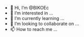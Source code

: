 - 👋 Hi, I’m @BIKOEc
- 👀 I’m interested in ...
- 🌱 I’m currently learning ...
- 💞️ I’m looking to collaborate on ...
- 📫 How to reach me ...

<!---
BIKOEc/BIKOEc is a ✨ special ✨ repository because its `README.md` (this file) appears on your GitHub profile.
You can click the Preview link to take a look at your changes.
--->

